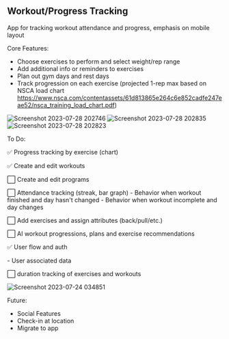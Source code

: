 ## Workout/Progress Tracking
App for tracking workout attendance and progress, emphasis on mobile layout

Core Features:
- Choose exercises to perform and select weight/rep range
- Add additional info or reminders to exercises
- Plan out gym days and rest days
- Track progression on each exercise (projected 1-rep max based on NSCA load chart https://www.nsca.com/contentassets/61d813865e264c6e852cadfe247eae52/nsca_training_load_chart.pdf)

![Screenshot 2023-07-28 202746](https://github.com/japeotter21/gymtrack/assets/97000604/33b321ac-3776-453e-8d5a-2ad520b87f3c)
![Screenshot 2023-07-28 202835](https://github.com/japeotter21/gymtrack/assets/97000604/b435648e-ce4c-4bc5-8b4f-efb60452000c)
![Screenshot 2023-07-28 202823](https://github.com/japeotter21/gymtrack/assets/97000604/af2c1719-6f65-4b22-a59f-30c9138bbb11)

To Do:
<p>✅ Progress tracking by exercise (chart)</p>
<p>✅ Create and edit workouts</p>
<p>⬜ Create and edit programs</p>
<p>⬜ Attendance tracking (streak, bar graph)
  - Behavior when workout finished and day hasn't changed
  - Behavior when workout incomplete and day changes
</p>
<p>⬜ Add exercises and assign attributes (back/pull/etc.)</p>
<p>⬜ AI workout progressions, plans and exercise recommendations</p>
<p>✅ User flow and auth</p>
  - User associated data
<p>⬜ duration tracking of exercises and workouts</p>

![Screenshot 2023-07-24 034851](https://github.com/japeotter21/gymtrack/assets/97000604/8739a44e-bcc3-4d50-bfe8-b3d60b5b04b4)

Future: 
- Social Features
- Check-in at location
- Migrate to app

